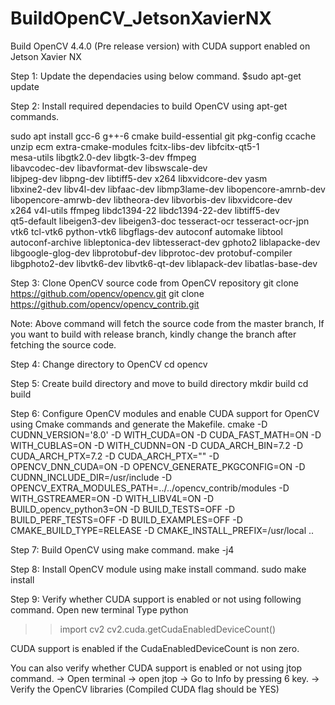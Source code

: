 # BuildOpenCV_JetsonXavierNX

Build OpenCV 4.4.0 (Pre release version) with CUDA support enabled on Jetson Xavier NX

Step 1: Update the dependacies using below command.
$sudo apt-get update

Step 2: Install required dependacies to build OpenCV using apt-get commands.

sudo apt install gcc-6 g++-6 cmake build-essential git pkg-config ccache \
unzip ecm extra-cmake-modules fcitx-libs-dev libfcitx-qt5-1 \
mesa-utils libgtk2.0-dev libgtk-3-dev ffmpeg \
libavcodec-dev libavformat-dev libswscale-dev \
libjpeg-dev libpng-dev libtiff5-dev x264 libxvidcore-dev yasm \
libxine2-dev libv4l-dev libfaac-dev libmp3lame-dev libopencore-amrnb-dev \
libopencore-amrwb-dev libtheora-dev libvorbis-dev libxvidcore-dev \
x264 v4l-utils ffmpeg libdc1394-22 libdc1394-22-dev libtiff5-dev \
qt5-default libeigen3-dev libeigen3-doc tesseract-ocr tesseract-ocr-jpn \
vtk6 tcl-vtk6 python-vtk6 libgflags-dev autoconf automake libtool \
autoconf-archive libleptonica-dev libtesseract-dev gphoto2 liblapacke-dev \
libgoogle-glog-dev libprotobuf-dev libprotoc-dev protobuf-compiler \
libgphoto2-dev libvtk6-dev libvtk6-qt-dev liblapack-dev libatlas-base-dev

Step 3: Clone OpenCV source code from OpenCV repository
git clone https://github.com/opencv/opencv.git
git clone https://github.com/opencv/opencv_contrib.git

Note: Above command will fetch the source code from the master branch, If you want to build with release branch, kindly change
the branch after fetching the source code.

Step 4: Change directory to OpenCV
cd opencv

Step 5: Create build directory and move to build directory
mkdir build
cd build

Step 6: Configure OpenCV modules and enable CUDA support for OpenCV using Cmake commands and generate the Makefile.
cmake -D CUDNN_VERSION='8.0' -D WITH_CUDA=ON -D CUDA_FAST_MATH=ON -D WITH_CUBLAS=ON -D WITH_CUDNN=ON -D CUDA_ARCH_BIN=7.2 -D CUDA_ARCH_PTX=7.2 -D CUDA_ARCH_PTX="" -D OPENCV_DNN_CUDA=ON -D OPENCV_GENERATE_PKGCONFIG=ON -D CUDNN_INCLUDE_DIR=/usr/include -D OPENCV_EXTRA_MODULES_PATH=../../opencv_contrib/modules -D WITH_GSTREAMER=ON -D WITH_LIBV4L=ON -D BUILD_opencv_python3=ON -D BUILD_TESTS=OFF -D BUILD_PERF_TESTS=OFF -D BUILD_EXAMPLES=OFF -D CMAKE_BUILD_TYPE=RELEASE -D CMAKE_INSTALL_PREFIX=/usr/local ..

Step 7: Build OpenCV using make command.
make -j4

Step 8: Install OpenCV module using make install command.
sudo make install

Step 9: Verify whether CUDA support is enabled or not using following command.
Open new terminal
Type python
>> import cv2
>> cv2.cuda.getCudaEnabledDeviceCount()

CUDA support is enabled if the CudaEnabledDeviceCount is non zero.

You can also verify whether CUDA support is enabled or not using jtop command.
-> Open terminal
-> open jtop
-> Go to Info by pressing 6 key.
-> Verify the OpenCV libraries (Compiled CUDA flag should be YES)
